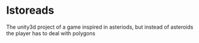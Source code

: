 # Istoreads
 The unity3d project of a game inspired in asteriods, but instead of asteroids the player has to deal with polygons
